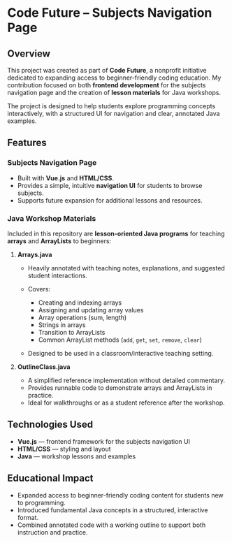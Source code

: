 # Code Future – Subjects Navigation Page

## Overview

This project was created as part of **Code Future**, a nonprofit initiative dedicated to expanding access to beginner-friendly coding education. My contribution focused on both **frontend development** for the subjects navigation page and the creation of **lesson materials** for Java workshops.

The project is designed to help students explore programming concepts interactively, with a structured UI for navigation and clear, annotated Java examples.

## Features

### Subjects Navigation Page

* Built with **Vue.js** and **HTML/CSS**.
* Provides a simple, intuitive **navigation UI** for students to browse subjects.
* Supports future expansion for additional lessons and resources.

### Java Workshop Materials

Included in this repository are **lesson-oriented Java programs** for teaching **arrays** and **ArrayLists** to beginners:

1. **Arrays.java**

   * Heavily annotated with teaching notes, explanations, and suggested student interactions.
   * Covers:

     * Creating and indexing arrays
     * Assigning and updating array values
     * Array operations (sum, length)
     * Strings in arrays
     * Transition to ArrayLists
     * Common ArrayList methods (`add`, `get`, `set`, `remove`, `clear`)
   * Designed to be used in a classroom/interactive teaching setting.

2. **OutlineClass.java**

   * A simplified reference implementation without detailed commentary.
   * Provides runnable code to demonstrate arrays and ArrayLists in practice.
   * Ideal for walkthroughs or as a student reference after the workshop.

## Technologies Used

* **Vue.js** — frontend framework for the subjects navigation UI
* **HTML/CSS** — styling and layout
* **Java** — workshop lessons and examples

## Educational Impact

* Expanded access to beginner-friendly coding content for students new to programming.
* Introduced fundamental Java concepts in a structured, interactive format.
* Combined annotated code with a working outline to support both instruction and practice.
